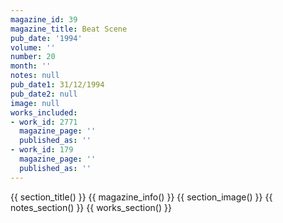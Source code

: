 ```yaml
---
magazine_id: 39
magazine_title: Beat Scene
pub_date: '1994'
volume: ''
number: 20
month: ''
notes: null
pub_date1: 31/12/1994
pub_date2: null
image: null
works_included:
- work_id: 2771
  magazine_page: ''
  published_as: ''
- work_id: 179
  magazine_page: ''
  published_as: ''
---
```


{{ section_title() }}
{{ magazine_info() }}
{{ section_image() }}
{{ notes_section() }}
{{ works_section() }}
